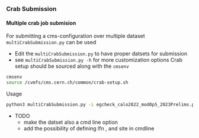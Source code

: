 ### Crab Submission

#### Multiple crab job submision

For submitting a cms-configuration over multiple dataset `multiCrabSubmission.py` can be used
  - Edit the `multiCrabSubmission.py` to have proper datsets for submission
  -  see `multiCrabSubmission.py -h` for more customization options
Crab setup should be sourced along with the `cmsenv`
```bash
cmsenv
source /cvmfs/cms.cern.ch/common/crab-setup.sh
```

Usage
```bash
python3 multiCrabSubmission.py -i egcheck_calo2022_mod0p5_2023Prelims.py -c submit --ext _hcalZS_t1p0

```
- TODO
   - make the datset also a cmd line option
   - add the possibility of defining lfn , and site in cmdline

